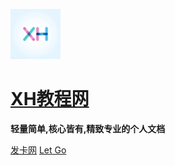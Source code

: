 ![](xh1.jpg)

# [**XH教程网**](?id=XH教程网)

**轻量简单,核心皆有,精致专业的个人文档**

[发卡网](https://xhaocherry.xyz/)  [Let Go](/README.md)